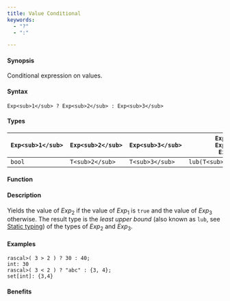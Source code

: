 ```yaml
---
title: Value Conditional
keywords:
  - "?"
  - ":"

---
```


#### Synopsis

Conditional expression on values.

#### Syntax

`Exp<sub>1</sub> ? Exp<sub>2</sub> : Exp<sub>3</sub>`

#### Types


| `Exp<sub>1</sub>`  | `Exp<sub>2</sub>` | `Exp<sub>3</sub>` | `Exp<sub>1</sub> ? Exp<sub>2</sub> : Exp<sub>3</sub>`  |
| --- | --- | --- | --- |
|   `bool`   | `T<sub>2</sub>`   | `T<sub>3</sub>`   | `lub(T<sub>2</sub>,T<sub>3</sub>)`             |


#### Function

#### Description

Yields the value of _Exp_<sub>2</sub> if the value of _Exp_<sub>1</sub> is `true` and the value of _Exp_<sub>3</sub> otherwise.
The result type is the _least upper bound_ (also known as `lub`, see [Static typing](/docs/Rascal/Declarations/StaticTyping)) of the types of _Exp_<sub>2</sub> and _Exp_<sub>3</sub>.

#### Examples


```rascal-shell
rascal>( 3 > 2 ) ? 30 : 40;
int: 30
rascal>( 3 < 2 ) ? "abc" : {3, 4};
set[int]: {3,4}
```

#### Benefits


